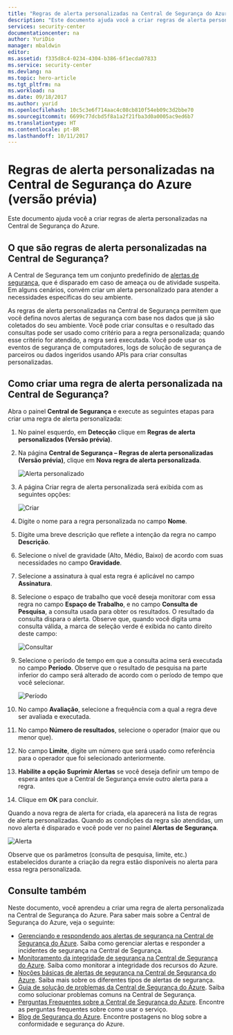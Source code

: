 ```yaml
---
title: "Regras de alerta personalizadas na Central de Segurança do Azure | Microsoft Docs"
description: "Este documento ajuda você a criar regras de alerta personalizadas na Central de Segurança do Azure."
services: security-center
documentationcenter: na
author: YuriDio
manager: mbaldwin
editor: 
ms.assetid: f335d8c4-0234-4304-b386-6f1ecda07833
ms.service: security-center
ms.devlang: na
ms.topic: hero-article
ms.tgt_pltfrm: na
ms.workload: na
ms.date: 09/18/2017
ms.author: yurid
ms.openlocfilehash: 10c5c3e6f714aac4c08cb810f54eb09c3d2bbe70
ms.sourcegitcommit: 6699c77dcbd5f8a1a2f21fba3d0a0005ac9ed6b7
ms.translationtype: HT
ms.contentlocale: pt-BR
ms.lasthandoff: 10/11/2017
---
```

# <a name="custom-alert-rules-in-azure-security-center-preview"></a>Regras de alerta personalizadas na Central de Segurança do Azure (versão prévia)
Este documento ajuda você a criar regras de alerta personalizadas na Central de Segurança do Azure.

## <a name="what-are-custom-alert-rules-in-security-center"></a>O que são regras de alerta personalizadas na Central de Segurança?

A Central de Segurança tem um conjunto predefinido de [alertas de segurança](https://docs.microsoft.com/azure/security-center/security-center-managing-and-responding-alerts), que é disparado em caso de ameaça ou de atividade suspeita. Em alguns cenários, convém criar um alerta personalizado para atender a necessidades específicas do seu ambiente. 

As regras de alerta personalizadas na Central de Segurança permitem que você defina novos alertas de segurança com base nos dados que já são coletados do seu ambiente. Você pode criar consultas e o resultado das consultas pode ser usado como critério para a regra personalizada; quando esse critério for atendido, a regra será executada. Você pode usar os eventos de segurança de computadores, logs de solução de segurança de parceiros ou dados ingeridos usando APIs para criar consultas personalizadas. 

## <a name="how-to-create-a-custom-alert-rule-in-security-center"></a>Como criar uma regra de alerta personalizada na Central de Segurança?

Abra o painel **Central de Segurança** e execute as seguintes etapas para criar uma regra de alerta personalizada:

1.  No painel esquerdo, em **Detecção** clique em **Regras de alerta personalizados (Versão prévia)**.
2.  Na página **Central de Segurança – Regras de alerta personalizadas (Versão prévia)**, clique em **Nova regra de alerta personalizada**.

    ![Alerta personalizado](./media/security-center-custom-alert/security-center-custom-alert-fig1.png)
    
3.  A página Criar regra de alerta personalizada será exibida com as seguintes opções:
    
    ![Criar](./media/security-center-custom-alert/security-center-custom-alert-fig2.png)

4.  Digite o nome para a regra personalizada no campo **Nome**.
5.  Digite uma breve descrição que reflete a intenção da regra no campo **Descrição**.
6.  Selecione o nível de gravidade (Alto, Médio, Baixo) de acordo com suas necessidades no campo **Gravidade**.
7.  Selecione a assinatura à qual esta regra é aplicável no campo **Assinatura**.
8.  Selecione o espaço de trabalho que você deseja monitorar com essa regra no campo **Espaço de Trabalho**, e no campo **Consulta de Pesquisa**, a consulta usada para obter os resultados. O resultado da consulta dispara o alerta. Observe que, quando você digita uma consulta válida, a marca de seleção verde é exibida no canto direito deste campo:

    ![Consultar](./media/security-center-custom-alert/security-center-custom-alert-fig3.png)

10. Selecione o período de tempo em que a consulta acima será executada no campo **Período**. Observe que o resultado de pesquisa na parte inferior do campo será alterado de acordo com o período de tempo que você selecionar.

    ![Período](./media/security-center-custom-alert/security-center-custom-alert-fig4.png)

11. No campo **Avaliação**, selecione a frequência com a qual a regra deve ser avaliada e executada.
12. No campo **Número de resultados**, selecione o operador (maior que ou menor que).
13. No campo **Limite**, digite um número que será usado como referência para o operador que foi selecionado anteriormente.
14. **Habilite a opção Suprimir Alertas** se você deseja definir um tempo de espera antes que a Central de Segurança envie outro alerta para a regra.
15. Clique em **OK** para concluir.

Quando a nova regra de alerta for criada, ela aparecerá na lista de regras de alerta personalizadas. Quando as condições da regra são atendidas, um novo alerta é disparado e você pode ver no painel **Alertas de Segurança**.

![Alerta](./media/security-center-custom-alert/security-center-custom-alert-fig5.png)

Observe que os parâmetros (consulta de pesquisa, limite, etc.) estabelecidos durante a criação da regra estão disponíveis no alerta para essa regra personalizada.

## <a name="see-also"></a>Consulte também
Neste documento, você aprendeu a criar uma regra de alerta personalizada na Central de Segurança do Azure. Para saber mais sobre a Central de Segurança do Azure, veja o seguinte:

* [Gerenciando e respondendo aos alertas de segurança na Central de Segurança do Azure](https://docs.microsoft.com/azure/security-center/security-center-managing-and-responding-alerts). Saiba como gerenciar alertas e responder a incidentes de segurança na Central de Segurança.
* [Monitoramento da integridade de segurança na Central de Segurança do Azure](security-center-monitoring.md). Saiba como monitorar a integridade dos recursos do Azure.
* [Noções básicas de alertas de segurança na Central de Segurança do Azure](https://docs.microsoft.com/azure/security-center/security-center-alerts-type). Saiba mais sobre os diferentes tipos de alertas de segurança.
* [Guia de solução de problemas da Central de Segurança do Azure](https://docs.microsoft.com/azure/security-center/security-center-troubleshooting-guide). Saiba como solucionar problemas comuns na Central de Segurança. 
* [Perguntas Frequentes sobre a Central de Segurança do Azure](security-center-faq.md). Encontre as perguntas frequentes sobre como usar o serviço.
* [Blog de Segurança do Azure](http://blogs.msdn.com/b/azuresecurity/). Encontre postagens no blog sobre a conformidade e segurança do Azure.

